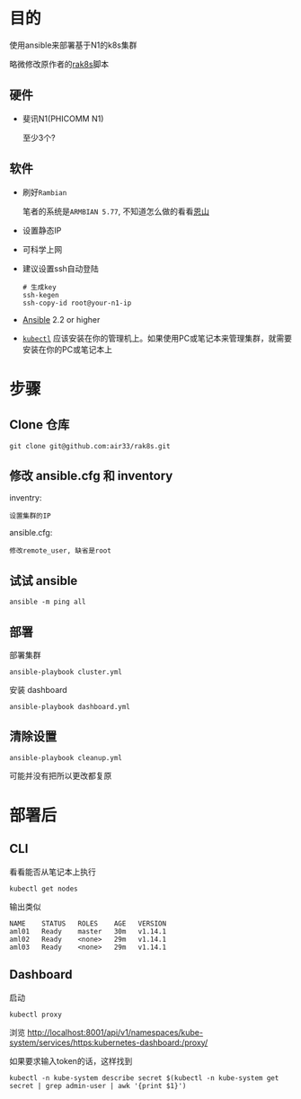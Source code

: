 # 目的

使用ansible来部署基于N1的k8s集群

略微修改原作者的[rak8s](https://github.com/rak8s/rak8s)脚本

## 硬件

* 斐讯N1(PHICOMM N1)

    至少3个?

## 软件

* 刷好`Rambian`

    笔者的系统是`ARMBIAN 5.77`, 不知道怎么做的看看[恩山](https://www.right.com.cn/forum/forum-158-1.html)

* 设置静态IP

* 可科学上网

* 建议设置ssh自动登陆

    ```
    # 生成key
    ssh-kegen
    ssh-copy-id root@your-n1-ip
    ```

* [Ansible](http://docs.ansible.com/ansible/latest/intro_installation.html) 2.2 or higher

* [`kubectl`](https://kubernetes.io/docs/tasks/tools/install-kubectl/) 应该安装在你的管理机上。如果使用PC或笔记本来管理集群，就需要安装在你的PC或笔记本上

# 步骤

## Clone 仓库

```
git clone git@github.com:air33/rak8s.git
```

## 修改 ansible.cfg 和 inventory

inventry:

    设置集群的IP

ansible.cfg:

    修改remote_user, 缺省是root

## 试试 ansible

```
ansible -m ping all
```

## 部署

部署集群

```
ansible-playbook cluster.yml
```

安装 dashboard

```
ansible-playbook dashboard.yml
```

## 清除设置


```
ansible-playbook cleanup.yml
```

可能并没有把所以更改都复原

# 部署后

## CLI

看看能否从笔记本上执行

```
kubectl get nodes
```

输出类似

```
NAME    STATUS   ROLES    AGE   VERSION
aml01   Ready    master   30m   v1.14.1
aml02   Ready    <none>   29m   v1.14.1
aml03   Ready    <none>   29m   v1.14.1
```

## Dashboard

启动

```
kubectl proxy
```

浏览
[http://localhost:8001/api/v1/namespaces/kube-system/services/https:kubernetes-dashboard:/proxy/](http://localhost:8001/api/v1/namespaces/kube-system/services/https:kubernetes-dashboard:/proxy/)


如果要求输入token的话，这样找到

```
kubectl -n kube-system describe secret $(kubectl -n kube-system get secret | grep admin-user | awk '{print $1}')
```
